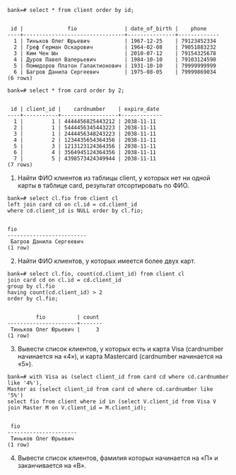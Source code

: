 ```
bank=# select * from client order by id;


 id |              fio               | date_of_birth |    phone    
----+--------------------------------+---------------+-------------
  1 | Тиньков Олег Юрьевич           | 1967-12-25    | 79123452334
  2 | Греф Герман Оскарович          | 1964-02-08    | 79051883232
  3 | Ким Чен Ын                     | 2010-07-12    | 79154325678
  4 | Дуров Павел Валерьевич         | 1984-10-10    | 79103124590
  5 | Помидоров Платон Галактионович | 1931-10-10    | 79999999999
  6 | Багров Данила Сергеевич        | 1975-08-05    | 79999869034
(6 rows)
```

```
bank=# select * from card order by 2;


 id | client_id |    cardnumber    | expire_date 
----+-----------+------------------+-------------
  1 |         1 | 4444456825443212 | 2038-11-11
  2 |         1 | 5444456345443223 | 2038-11-11
  3 |         1 | 2444456348243223 | 2038-11-11
  4 |         2 | 1234435654364356 | 2038-11-11
  5 |         3 | 1213123124364356 | 2038-11-11
  6 |         4 | 3564945124364356 | 2038-11-11
  7 |         5 | 4398573424349944 | 2038-11-11
(7 rows)
```



1. Найти ФИО клиентов из таблицы client, у которых нет ни одной карты в таблице card, результат отсортировать по ФИО.

```
bank=# select cl.fio from client cl 
left join card cd on cl.id = cd.client_id 
where cd.client_id is NULL order by cl.fio;


fio           
-------------------------
 Багров Данила Сергеевич
(1 row)
```

2. Найти ФИО клиентов, у которых имеется более двух карт.

```
bank=# select cl.fio, count(cd.client_id) from client cl 
join card cd on cl.id = cd.client_id 
group by cl.fio 
having count(cd.client_id) > 2 
order by cl.fio;


         fio          | count 
----------------------+-------
 Тиньков Олег Юрьевич |     3
(1 row)
```

3. Вывести список клиентов, у которых есть и карта Visa (cardnumber начинается на «4»), и карта Mastercard (cardnumber начинается на «5»).

```
bank=# with Visa as (select client_id from card cd where cd.cardnumber like '4%'), 
Master as (select client_id from card cd where cd.cardnumber like '5%') 
select fio from client where id in (select V.client_id from Visa V join Master M on V.client_id = M.client_id);


 fio          
----------------------
 Тиньков Олег Юрьевич
(1 row)
```

4. Вывести список клиентов, фамилия которых начинается на «П» и заканчивается на «В».


  
  
  
